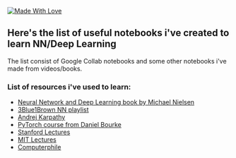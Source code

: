 [![Made With Love](https://img.shields.io/badge/Made%20With-Love-red.svg)](https://github.com/lifeisbeautifu1)
## Here's the list of useful notebooks i've created to learn NN/Deep Learning
The list consist of Google Collab notebooks and some other notebooks i've made from videos/books.

### List of resources i've used to learn:
* [Neural Network and Deep Learning book by Michael Nielsen](http://neuralnetworksanddeeplearning.com/index.html)
* [3Blue1Brown NN playlist](https://www.youtube.com/watch?v=aircAruvnKk&list=PLZHQObOWTQDNU6R1_67000Dx_ZCJB-3pi)
* [Andrej Karpathy](https://www.youtube.com/@AndrejKarpathy)
* [PyTorch course from Daniel Bourke](https://www.learnpytorch.io/)
* [Stanford Lectures](https://www.youtube.com/watch?v=NfnWJUyUJYU&list=PLkt2uSq6rBVctENoVBg1TpCC7OQi31AlC)
* [MIT Lectures](https://www.youtube.com/watch?v=QDX-1M5Nj7s&list=PLtBw6njQRU-rwp5__7C0oIVt26ZgjG9NI)
* [Computerphile](https://www.youtube.com/@Computerphile/featured)
